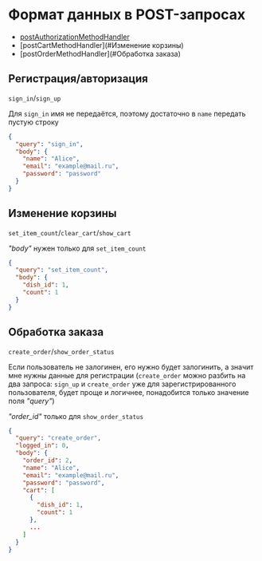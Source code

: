 # Формат данных в POST-запросах

- [postAuthorizationMethodHandler](#Регистрация/авторизация)
- [postCartMethodHandler](#Изменение корзины)
- [postOrderMethodHandler](#Обработка заказа)

## Регистрация/авторизация

`sign_in`/`sign_up`

Для `sign_in` имя не передаётся, поэтому достаточно в `name` передать пустую строку

```json
{
  "query": "sign_in",
  "body": {
    "name": "Alice",
    "email": "example@mail.ru",
    "password": "password"
  }
}
```

## Изменение корзины

`set_item_count`/`clear_cart`/`show_cart`

_"body"_ нужен только для `set_item_count`

```json
{
  "query": "set_item_count",
  "body": {
    "dish_id": 1,
    "count": 1
  }
}
```

## Обработка заказа

`create_order`/`show_order_status`

Если пользователь не залогинен, его нужно будет залогинить, а значит мне нужны данные для регистрации (`create_order` можно разбить на два запроса: `sign_up` и `create_order` уже для зарегистрированного пользователя, будет проще и логичнее, понадобится только значение поля _"query"_)

_"order_id"_ только для `show_order_status`

```json
{
  "query": "create_order",
  "logged_in": 0,
  "body": {
    "order_id": 2,
    "name": "Alice",
    "email": "example@mail.ru",
    "password": "password",
    "cart": [
      {
        "dish_id": 1,
        "count": 1
      },
      ...
    ]
  }
}
```